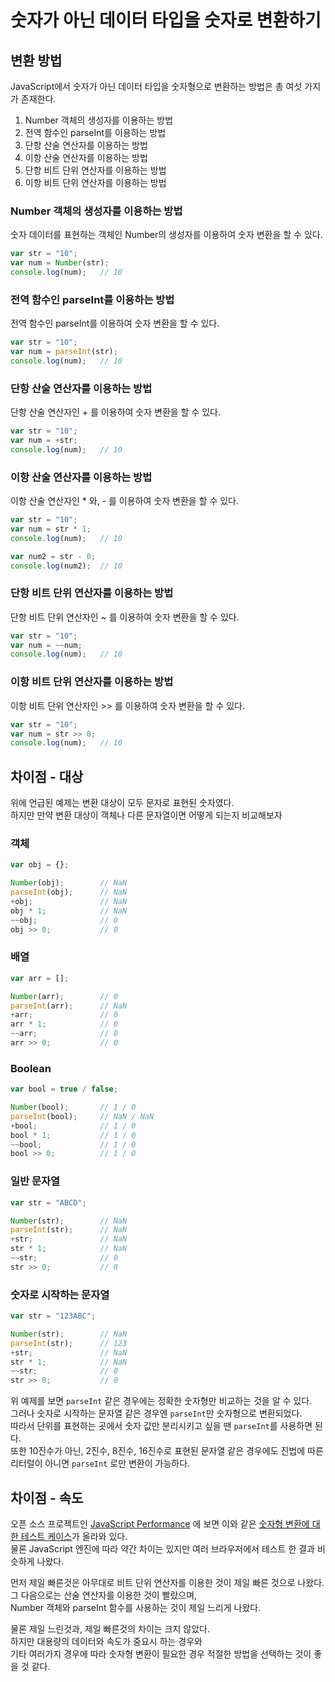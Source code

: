 # 숫자가 아닌 데이터 타입을 숫자로 변환하기

## 변환 방법
JavaScript에서 숫자가 아닌 데이터 타입을 숫자형으로 변환하는 방법은 총 여섯 가지가 존재한다.

1. Number 객체의 생성자를 이용하는 방법
2. 전역 함수인 parseInt를 이용하는 방법
3. 단항 산술 연산자를 이용하는 방법
4. 이항 산술 연산자를 이용하는 방법
5. 단항 비트 단위 연산자를 이용하는 방법
6. 이항 비트 단위 연산자를 이용하는 방법

### Number 객체의 생성자를 이용하는 방법
숫자 데이터를 표현하는 객체인 Number의 생성자를 이용하여 숫자 변환을 할 수 있다.
```js
var str = "10";
var num = Number(str);
console.log(num);	// 10
```

### 전역 함수인 parseInt를 이용하는 방법
전역 함수인 parseInt를 이용하여 숫자 변환을 할 수 있다.
```js
var str = "10";
var num = parseInt(str);
console.log(num);	// 10
```

### 단항 산술 연산자를 이용하는 방법
단항 산술 연산자인 + 를 이용하여 숫자 변환을 할 수 있다.
```js
var str = "10";
var num = +str;
console.log(num);	// 10
```

### 이항 산술 연산자를 이용하는 방법
이항 산술 연산자인 * 와, - 를 이용하여 숫자 변환을 할 수 있다.
```js
var str = "10";
var num = str * 1;
console.log(num);	// 10

var num2 = str - 0;
console.log(num2);	// 10
```

### 단항 비트 단위 연산자를 이용하는 방법
단항 비트 단위 연산자인 ~ 를 이용하여 숫자 변환을 할 수 있다.
```js
var str = "10";
var num = ~~num;
console.log(num);	// 10
```

### 이항 비트 단위 연산자를 이용하는 방법
이항 비트 단위 연산자인 >> 를 이용하여 숫자 변환을 할 수 있다.
```js
var str = "10";
var num = str >> 0;
console.log(num);	// 10
```

## 차이점 - 대상
위에 언급된 예제는 변환 대상이 모두 문자로 표현된 숫자였다.  
하지만 만약 변환 대상이 객체나 다른 문자열이면 어떻게 되는지 비교해보자

### 객체
```js
var obj = {};

Number(obj);		// NaN
parseInt(obj);		// NaN
+obj;				// NaN
obj * 1;			// NaN
~~obj;				// 0
obj >> 0;			// 0
```

### 배열
```js
var arr = [];

Number(arr);		// 0
parseInt(arr);		// NaN
+arr;				// 0
arr * 1;			// 0
~~arr;				// 0
arr >> 0;			// 0
```

### Boolean
```js
var bool = true / false;

Number(bool);		// 1 / 0
parseInt(bool);		// NaN / NaN
+bool;				// 1 / 0
bool * 1;			// 1 / 0
~~bool;				// 1 / 0
bool >> 0;			// 1 / 0
```

### 일반 문자열
```js
var str = "ABCD";

Number(str);		// NaN
parseInt(str);		// NaN
+str;				// NaN
str * 1;			// NaN
~~str;				// 0
str >> 0;			// 0
```

### 숫자로 시작하는 문자열
```js
var str = "123ABC";

Number(str);		// NaN
parseInt(str);		// 123
+str;				// NaN
str * 1;			// NaN
~~str;				// 0
str >> 0;			// 0
```

위 예제를 보면 `parseInt` 같은 경우에는 정확한 숫자형만 비교하는 것을 알 수 있다.  
그러나 숫자로 시작하는 문자열 같은 경우엔 `parseInt`만 숫자형으로 변환되었다.  
따라서 단위를 표현하는 곳에서 숫자 값만 분리시키고 싶을 땐 `parseInt`를 사용하면 된다.  
또한 10진수가 아닌, 2진수, 8진수, 16진수로 표현된 문자열 같은 경우에도 진법에 따른 리터럴이 아니면 `parseInt` 로만 변환이 가능하다.

## 차이점 - 속도
오픈 소스 프로젝트인 [JavaScript Performance](http://jsperf.com/) 에 보면 이와 같은 [숫자형 변환에 대한 테스트 케이스](http://jsperf.com/number-vs-parseint-vs-plus/3)가 올라와 있다.  
물론 JavaScript 엔진에 따라 약간 차이는 있지만 여러 브라우저에서 테스트 한 결과 비슷하게 나왔다.

먼저 제일 빠른것은 아무대로 비트 단위 연산자를 이용한 것이 제일 빠른 것으로 나왔다.  
그 다음으로는 산술 연산자를 이용한 것이 빨랐으며,  
Number 객체와 parseInt 함수를 사용하는 것이 제일 느리게 나왔다.

물론 제일 느린것과, 제일 빠른것의 차이는 크지 않았다.  
하지만 대용량의 데이터와 속도가 중요시 하는 경우와  
기타 여러가지 경우에 따라 숫자형 변환이 필요한 경우 적절한 방법을 선택하는 것이 좋을 것 같다.